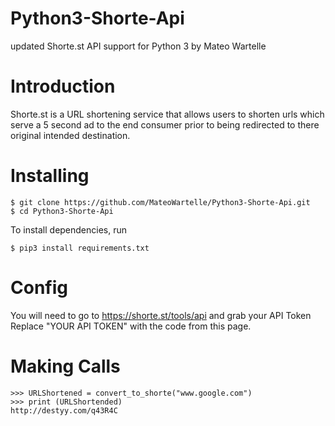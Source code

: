 # Python3-Shorte-Api
updated Shorte.st API support for Python 3 by Mateo Wartelle

# Introduction
Shorte.st is a URL shortening service that allows users to shorten urls which serve a 5 second ad to the end consumer prior to being redirected to there original intended destination. 

# Installing 
```
$ git clone https://github.com/MateoWartelle/Python3-Shorte-Api.git
$ cd Python3-Shorte-Api
```
To install dependencies, run
```
$ pip3 install requirements.txt
```
# Config
You will need to go to https://shorte.st/tools/api and grab your API Token<br> 
Replace "YOUR API TOKEN" with the code from this page. 

# Making Calls
```
>>> URLShortened = convert_to_shorte("www.google.com")
>>> print (URLShortended)
http://destyy.com/q43R4C
```
